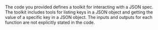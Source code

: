 The code you provided defines a toolkit for interacting with a JSON spec. The toolkit includes tools for listing keys in a JSON object and getting the value of a specific key in a JSON object. The inputs and outputs for each function are not explicitly stated in the code.

